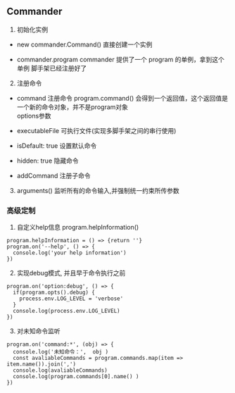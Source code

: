 ## Commander 
1. 初始化实例
- new commander.Command()  直接创建一个实例

- commander.program   commander 提供了一个 program 的单例，拿到这个单例 脚手架已经注册好了

2. 注册命令
- command 注册命令
program.command() 会得到一个返回值，这个返回值是一个新的命令对象，并不是program对象     
options参数
- executableFile 可执行文件(实现多脚手架之间的串行使用)
- isDefault: true  设置默认命令
- hidden: true    隐藏命令

- addCommand 注册子命令

3. arguments() 监听所有的命令输入,并强制统一约束所传参数

### 高级定制
1. 自定义help信息
program.helpInformation()
```
program.helpInformation = () => {return ''}
program.on('--help', () => {
  console.log('your help information')
})
```

2. 实现debug模式, 并且早于命令执行之前
```
program.on('option:debug', () => {
  if(program.opts().debug) {
    process.env.LOG_LEVEL = 'verbose'
  }
  console.log(process.env.LOG_LEVEL)
})
```

3. 对未知命令监听
```
program.on('command:*', (obj) => {
  console.log('未知命令：',  obj )
  const avaliableCommands = program.commands.map(item => item.name()).join(',')
  console.log(avaliableCommands)
  console.log(program.commands[0].name() )
})
```